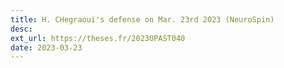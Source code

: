 ```yaml
---
title: H. CHegraoui's defense on Mar. 23rd 2023 (NeuroSpin)
desc:
ext_url: https://theses.fr/2023UPAST040
date: 2023-03-23
---
```

